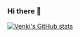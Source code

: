 ### Hi there 👋

[![Venki's GitHub stats](https://github-readme-stats.vercel.app/api?username=venkyvb)](https://github.com/venkyvb/github-readme-stats)

<!--
**venkyvb/venkyvb** is a ✨ _special_ ✨ repository because its `README.md` (this file) appears on your GitHub profile.

Here are some ideas to get you started:

- 🔭 I’m currently working on ...
- 🌱 I’m currently learning ...
- 👯 I’m looking to collaborate on ...
- 🤔 I’m looking for help with ...
- 💬 Ask me about ...
- 📫 How to reach me: ...
- 😄 Pronouns: ...
- ⚡ Fun fact: ...
-->
